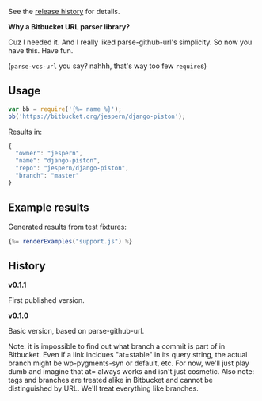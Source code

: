 See the [release history](#history) for details.

**Why a Bitbucket URL parser library?**

Cuz I needed it. And I really liked parse-github-url's simplicity. So now you have this. Have fun.

(`parse-vcs-url` you say? nahhh, that's way too few `require`s) 

## Usage

```js
var bb = require('{%= name %}');
bb('https://bitbucket.org/jespern/django-piston');
```

Results in:

```js
{
  "owner": "jespern",
  "name": "django-piston",
  "repo": "jespern/django-piston",
  "branch": "master"
}
```

## Example results

Generated results from test fixtures:

```js
{%= renderExamples("support.js") %}
```

## History

**v0.1.1**

First published version.

**v0.1.0**

Basic version, based on parse-github-url.

Note: it is impossible to find out what branch a commit is part of in Bitbucket. Even if a link incldues "at=stable" in
its query string, the actual branch might be wp-pygments-syn or default, etc. For now, we'll just play dumb and imagine 
that at= always works and isn't just cosmetic.
Also note: tags and branches are treated alike in Bitbucket and cannot be distinguished by URL.
We'll treat everything like branches.
    